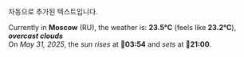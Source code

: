 
자동으로 추가된 텍스트입니다.

<!--START_SECTION:weather:moscow-->
Currently in **Moscow** (RU), the weather is: **23.5°C** (feels like **23.2°C**), ***overcast clouds***<br/>
On *May 31, 2025*, the *sun rises* at 🌅**03:54** and *sets* at 🌇**21:00**.
<!--END_SECTION:weather-->
